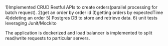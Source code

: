 1)Implemented CRUD Restful APIs to create orders(parallel processing for batch request).
2)get an order by order id
3)getting orders by expectedTime
4)deleting an order
5) Postgres DB to store and retrieve data.
6) unit tests leveraging Junit/Mockito

The application is dockerized and load balancer is implemented to split read/write requests to particular servers.
